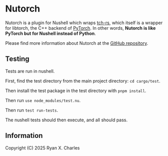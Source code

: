 # Nutorch

Nutorch is a plugin for Nushell which wraps
[tch-rs](https://crates.io/crates/tch), which itself is a wrapper for libtorch,
the C++ backend of [PyTorch](https://pytorch.org/). In other words, **Nutorch is
like PyTorch but for Nushell instead of Python**.

Please find more information about Nutorch at the
[GitHub repository](https://github.com/nutorch/nutorch).

## Testing

Tests are run in nushell.

First, find the test directory from the main project directory: `cd cargo/test`.

Then install the test package in the test directory with `pnpm install`.

Then run `use node_modules/test.nu`.

Then run `test run-tests`.

The nushell tests should then execute, and all should pass.

## Information

Copyright (C) 2025 Ryan X. Charles
